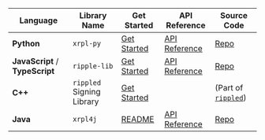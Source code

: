| Language | Library Name | Get Started | API Reference | Source Code |
|----------|--------------|-------------|---------------|-------------|
| **Python**   | `xrpl-py`      | [Get Started](get-started-using-python.html) | [API Reference](https://xrpl-py.readthedocs.io/) | [Repo](https://github.com/XRPLF/xrpl-py) |
| **JavaScript** / **TypeScript** | `ripple-lib` | [Get Started](get-started-with-rippleapi-for-javascript.html) |  [API Reference](rippleapi-reference.html) | [Repo](https://github.com/ripple/ripple-lib) |
| **C++**      | `rippled` Signing Library | [Get Started](https://github.com/ripple/rippled/tree/develop/Builds/linux#signing-library) |  | (Part of [`rippled`](https://github.com/ripple/rippled/)) |
| **Java** | `xrpl4j` | [README](https://github.com/XRPLF/xrpl4j#readme) | [API Reference](https://github.com/XRPLF/xrpl4j/tree/main/xrpl4j-integration-tests)  | [Repo](https://github.com/XRPLF/xrpl4j) |